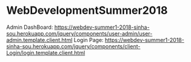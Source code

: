 # WebDevelopmentSummer2018
Admin DashBoard: https://webdev-summer1-2018-sinha-sou.herokuapp.com/jquery/components/user-admin/user-admin.template.client.html
Login Page: https://webdev-summer1-2018-sinha-sou.herokuapp.com/jquery/components/client-Login/login.template.client.html
